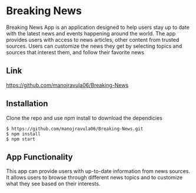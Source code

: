 # Breaking News

Breaking News App is an application designed to help users stay up to date with the latest news and events happening around the world. The app provides users with access to news articles, other content from trusted sources. Users can customize the news they get by selecting topics and sources that interest them, and follow their favorite news


## Link
https://github.com/manojravula06/Breaking-News

## Installation

Clone the repo and use npm install to download the dependicies
```
$ https://github.com/manojravula06/Breaking-News.git
$ npm install
$ npm start
```

## App Functionality
This app can provide users with up-to-date information from news sources. It allows users to browse through different news topics and to customize what they see based on their interests. 
